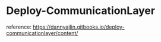 # Deploy-CommunicationLayer
reference: https://dannyajlin.gitbooks.io/deploy-communicationlayer/content/
